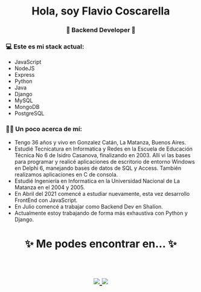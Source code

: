 <h1 align="center"> Hola, soy Flavio Coscarella </h1>
<h3 align="center">🚀 Backend Developer 🚀</h3>


### 💻 Este es mi stack actual:
- JavaScript
- NodeJS
- Express
- Python
- Java
- Django
- MySQL
- MongoDB
- PostgreSQL


### 👨‍🦱 Un poco acerca de mí:
- Tengo 36 años y vivo en Gonzalez Catán, La Matanza, Buenos Aires.
- Estudié Tecnicatura en Informatica y Redes en la Escuela de Educación Técnica No 6 de Isidro Casanova, finalizando en 2003. Allí vi las bases para programar y realicé aplicaciones de escritorio de entorno Windows en Delphi 6, manejando bases de datos de SQL y Access. También realizamos aplicaciones en C de consola.
- Estudié Ingeniería en Informatica en la Universidad Nacional de La Matanza en el 2004 y 2005.
- En Abril del 2021 comencé a estudiar nuevamente, esta vez desarrollo FrontEnd con JavaScript.
- En Julio comencé a trabajar como Backend Dev en Shalion.
- Actualmente estoy trabajando de forma más exhaustiva con Python y Django.


<h1 align="center">
✨ Me podes encontrar en... ✨
  <p align="center"><br/>
   <a href="https://www.linkedin.com/in/flavio-coscarella/">
        <img src="https://img.shields.io/static/v1?label=linkedin&message=flavio-coscarella&color=blue">
   </a>
   <a href="https://www.codewars.com/users/Flaviodc7">
        <img src="https://www.codewars.com/users/Flaviodc7/badges/small">
   </a>
  </p>
  </h1>
